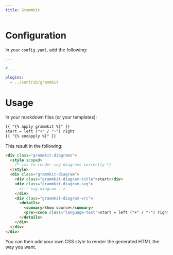 ```yaml
---
title: Grammkit
---
```


# Configuration

In your `config.yaml`, add the following:

```yaml
---

# ...

plugins:
  - ../contrib/grammkit
```

# Usage

In your markdown files (or your templates):

```markdown
{{ "{% apply grammkit %}" }}
start = left ("+" / "-") right
{{ "{% endapply %}" }}
```

This result in the following:

```html
<div class="grammkit-diagrams">
  <style scoped>
    /* css to render svg diagrams correctly */
  </style>
  <div class="grammkit-diagram">
    <div class="grammkit-diagram-title">start</div>
    <div class="grammkit-diagram-svg">
      <!-- svg diagram -->
    </div>
    <div class="grammkit-diagram-src">
      <details>
        <summary>Show source</summary>
        <pre><code class="language-text">start = left ("+" / "-") right</code></pre>
      </details>
    </div>
  </div>
</div>
```

You can then add your own CSS style to render the generated HTML the way you
want.
